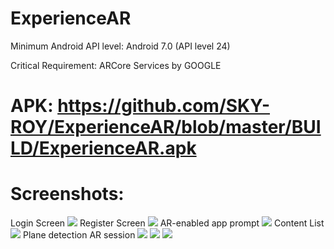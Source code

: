 # ExperienceAR
Minimum Android API level: Android 7.0 (API level 24)

Critical Requirement: ARCore Services by GOOGLE

# APK: https://github.com/SKY-ROY/ExperienceAR/blob/master/BUILD/ExperienceAR.apk

# Screenshots:
Login Screen
<img src="Builds/Screenshots/1">
Register Screen
<img src="Builds/Screenshots/2">
AR-enabled app prompt
<img src="Builds/Screenshots/3">
Content List
<img src="Builds/Screenshots/4">
Plane detection AR session
<img src="Builds/Screenshots/5">
<img src="Builds/Screenshots/6">
<img src="Builds/Screenshots/7"> 
